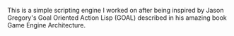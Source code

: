 This is a simple scripting engine I worked on after being inspired by Jason Gregory's Goal Oriented Action Lisp (GOAL) described in his amazing book Game Engine Architecture.
